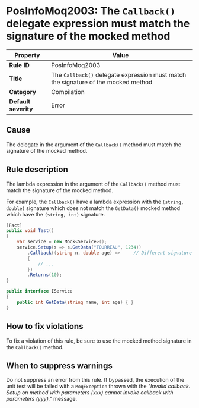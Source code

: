 # PosInfoMoq2003: The `Callback()` delegate expression must match the signature of the mocked method

| Property                            | Value																					|
|-------------------------------------|-----------------------------------------------------------------------------------------|
| **Rule ID**                         | PosInfoMoq2003																			|
| **Title**                           | The `Callback()` delegate expression must match the signature of the mocked method		|
| **Category**                        | Compilation																				|
| **Default severity**				  | Error																					|

## Cause

The delegate in the argument of the `Callback()` method must match the signature of the mocked method.

## Rule description

The lambda expression in the argument of the `Callback()` method must match the signature of the mocked method.

For example, the `Callback()` have a lambda expression with the `(string, double)` signature
which does not match the `GetData()` mocked method which have the `(string, int)` signature.

```csharp
[Fact]
public void Test()
{
    var service = new Mock<Service>();
    service.Setup(s => s.GetData("TOURREAU", 1234))
        .Callback((string n, double age) =>		// Different signature of the GetData() method.
        {
        	// ...
        })
        .Returns(10);
}

public interface IService
{
	public int GetData(string name, int age) { }
}
```

## How to fix violations

To fix a violation of this rule, be sure to use the mocked method signature in the `Callback()` method.

## When to suppress warnings

Do not suppress an error from this rule. If bypassed, the execution of the unit test will be failed with a `MoqException`
thrown with the *"Invalid callback. Setup on method with parameters (xxx) cannot invoke callback with parameters (yyy)."* message.
